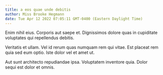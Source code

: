 ```yaml
---
title: a eos quae unde debitis
author: Miss Brooke Hegmann
date: Tue Apr 12 2022 07:05:11 GMT-0400 (Eastern Daylight Time)
---
```

Enim nihil eius. Corporis aut saepe et. Dignissimos dolore quas in cupiditate voluptates qui repellendus debitis.

 Veritatis et ullam. Vel id rerum quas numquam rem qui vitae. Est placeat rem quia sed eum optio. Iste dolor vel et amet ut.

 Aut sunt architecto repudiandae ipsa. Voluptatem inventore quia. Dolor sequi est dolor et omnis.